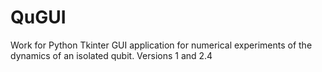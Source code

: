 # QuGUI
Work for Python Tkinter GUI application for numerical experiments of the dynamics of an isolated qubit. Versions 1 and 2.4  
